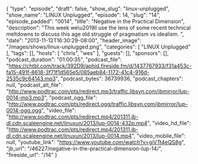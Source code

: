 {
  "type": "episode",
  "draft": false,
  "show_slug": "linux-unplugged",
  "show_name": "LINUX Unplugged",
  "episode": 14,
  "slug": "14",
  "episode_padded": "0014",
  "title": "Negative in the Practical Dimension",
  "description": "This week we\u2019ll use the lens of some recent technical meltdowns to discuss this age old struggle of pragmatism vs idealism. ",
  "date": "2013-11-12T16:30:29-08:00",
  "header_image": "/images/shows/linux-unplugged.png",
  "categories": [
    "LINUX Unplugged"
  ],
  "tags": [],
  "hosts": [
    "chris",
    "wes"
  ],
  "guests": [],
  "sponsors": [],
  "podcast_duration": "01:00:35",
  "podcast_file": "https://chtbl.com/track/392D9/aphid.fireside.fm/d/1437767933/f31a453c-fa15-491f-8618-3f71f1d565e5/085aeb84-1172-41c4-916d-2535c9c64143.mp3",
  "podcast_bytes": 36739936,
  "podcast_chapters": null,
  "podcast_alt_file": "http://www.podtrac.com/pts/redirect.mp3/traffic.libsyn.com/jbmirror/lup-0014-mp3.mp3",
  "podcast_ogg_file": "http://www.podtrac.com/pts/redirect.ogg/traffic.libsyn.com/jbmirror/lup-0014-ogg.ogg",
  "video_file": "http://www.podtrac.com/pts/redirect.mp4/201311.jb-dl.cdn.scaleengine.net/linuxun/2013/lup-0014-432p.mp4",
  "video_hd_file": "http://www.podtrac.com/pts/redirect.mp4/201311.jb-dl.cdn.scaleengine.net/linuxun/2013/lup-0014.mp4",
  "video_mobile_file": null,
  "youtube_link": "https://www.youtube.com/watch?v=giVTt4eQS8g",
  "jb_url": "/46227/negative-in-the-practical-dimension-lup-14/",
  "fireside_url": "/14"
}

